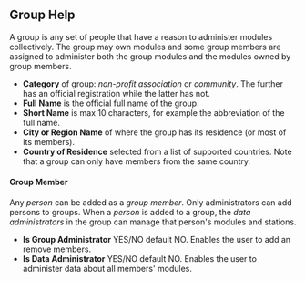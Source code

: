 ﻿## Group Help
A group is any set of people that have a reason to administer modules collectively. The group may own modules and some group members are assigned to administer both the group modules and the modules owned by group members.
- **Category** of group: *non-profit association* or *community*. The further has an official registration while the latter has not.
- **Full Name** is the official full name of the group.
- **Short Name** is max 10 characters, for example the abbreviation of the full name.
- **City or Region Name** of where the group has its residence (or most of its members).
- **Country of Residence** selected from a list of supported countries. Note that a group can only have members from the same country.

#### Group Member
Any *person* can be added as a *group member*. Only administrators can add persons to groups. When a *person* is added to a group, the *data administrators* in the group can manage that person's modules and stations.
- **Is Group Administrator** YES/NO default NO. Enables the user to add an remove members.
- **Is Data Administrator** YES/NO default NO. Enables the user to administer data about all members' modules.
